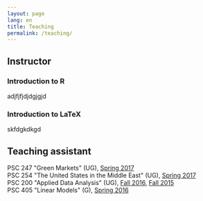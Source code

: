 ```yaml
---
layout: page
lang: en
title: Teaching
permalink: /teaching/
---
```


## Instructor

### Introduction to R

adjfjfjdjdgjgjd

### Introduction to LaTeX

skfdgkdkgd

## Teaching assistant

PSC 247 "Green Markets" (UG), [Spring 2017](assets/docs/PSC247.pdf)  
PSC 254 "The United States in the Middle East" (UG), [Spring 2017](assets/docs/PSC254.pdf)  
PSC 200 "Applied Data Analysis" (UG), [Fall 2016](assets/docs/PSC200_2016.pdf), [Fall 2015](assets/docs/PSC200_2015.pdf)  
PSC 405 "Linear Models" (G), [Spring 2016](assets/docs/PSC405_2016.pdf)
